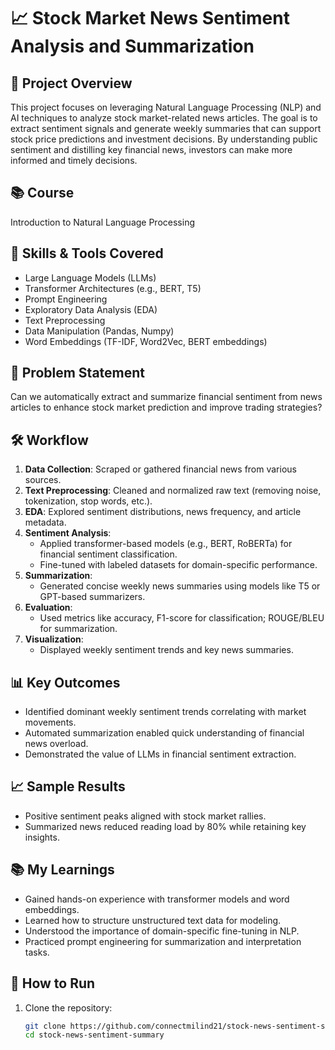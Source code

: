# 📈 Stock Market News Sentiment Analysis and Summarization

## 📌 Project Overview
This project focuses on leveraging Natural Language Processing (NLP) and AI techniques to analyze stock market-related news articles. The goal is to extract sentiment signals and generate weekly summaries that can support stock price predictions and investment decisions. By understanding public sentiment and distilling key financial news, investors can make more informed and timely decisions.

## 📚 Course
Introduction to Natural Language Processing

## 🧠 Skills & Tools Covered
- Large Language Models (LLMs)
- Transformer Architectures (e.g., BERT, T5)
- Prompt Engineering
- Exploratory Data Analysis (EDA)
- Text Preprocessing
- Data Manipulation (Pandas, Numpy)
- Word Embeddings (TF-IDF, Word2Vec, BERT embeddings)

## 🧪 Problem Statement
Can we automatically extract and summarize financial sentiment from news articles to enhance stock market prediction and improve trading strategies?

## 🛠️ Workflow
1. **Data Collection**: Scraped or gathered financial news from various sources.
2. **Text Preprocessing**: Cleaned and normalized raw text (removing noise, tokenization, stop words, etc.).
3. **EDA**: Explored sentiment distributions, news frequency, and article metadata.
4. **Sentiment Analysis**:
   - Applied transformer-based models (e.g., BERT, RoBERTa) for financial sentiment classification.
   - Fine-tuned with labeled datasets for domain-specific performance.
5. **Summarization**:
   - Generated concise weekly news summaries using models like T5 or GPT-based summarizers.
6. **Evaluation**:
   - Used metrics like accuracy, F1-score for classification; ROUGE/BLEU for summarization.
7. **Visualization**:
   - Displayed weekly sentiment trends and key news summaries.

## 📊 Key Outcomes
- Identified dominant weekly sentiment trends correlating with market movements.
- Automated summarization enabled quick understanding of financial news overload.
- Demonstrated the value of LLMs in financial sentiment extraction.

## 📈 Sample Results
- Positive sentiment peaks aligned with stock market rallies.
- Summarized news reduced reading load by 80% while retaining key insights.

## 📚 My Learnings
- Gained hands-on experience with transformer models and word embeddings.
- Learned how to structure unstructured text data for modeling.
- Understood the importance of domain-specific fine-tuning in NLP.
- Practiced prompt engineering for summarization and interpretation tasks.

## 🚀 How to Run
1. Clone the repository:
   ```bash
   git clone https://github.com/connectmilind21/stock-news-sentiment-summary.git
   cd stock-news-sentiment-summary
